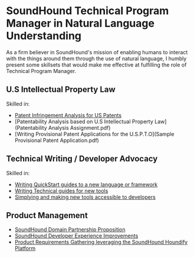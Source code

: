 # SoundHound Technical Program Manager in Natural Language Understanding

As a firm believer in SoundHound's mission of enabling humans to interact with the things around them through the use of natural language, I humbly present some skillsets that would make me effective at fulfilling the role of Technical Program Manager.

## U.S Intellectual Property Law
Skilled in:
- [Patent Infringement Analysis for US Patents](sample_patent_infringement_analysis.md)
- [Patentability Analysis based on U.S Intellectual Property Law](Patentability Analysis Assignment.pdf)
- [Writing Provisional Patent Applications for the U.S.P.T.O](Sample Provisional Patent Application.pdf)

## Technical Writing / Developer Advocacy
Skilled in:
- [Writing QuickStart guides to a new language or framework](https://kkspencer.github.io/tech-writing/getting-started-with-cuelang/)
- [Writing Technical guides for new tools](https://kkspencer.github.io/tech-writing/using-go-modules/)
- [Simplying and making new tools accessible to developers](https://kkspencer.github.io/tech-writing/authoring-schemas-with-avro-idl/)

## Product Management
- [SoundHound Domain Partnership Proposition](domain_partnership_proposition.md)
- [SoundHound Developer Experience Improvements](developer_experience_improvements.md)
- [Product Requirements Gathering leveraging the SoundHound Houndify Platform](requirements_gathering.md)
